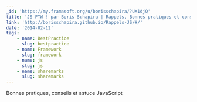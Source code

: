 ```yaml
---
_id: 'https://my.framasoft.org/u/borisschapira/?UX1djQ'
title: 'JS FTW ! par Boris Schapira | Rappels, Bonnes pratiques et conseils'
link: 'http://borisschapira.github.io/Rappels-JS/#/'
date: '2014-02-12'
tags:
    - name: BestPractice
      slug: bestpractice
    - name: Framework
      slug: framework
    - name: js
      slug: js
    - name: sharemarks
      slug: sharemarks
---
```


<div class="markdown"><p>Bonnes pratiques, conseils et astuce JavaScript
</p></div>
